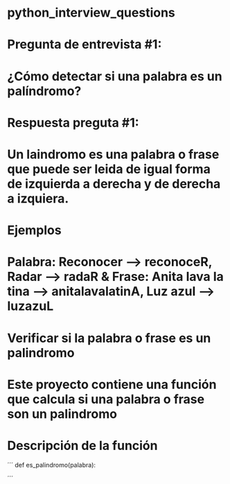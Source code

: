 # python_interview_questions
 
# Pregunta de entrevista #1: 
# ¿Cómo detectar si una palabra es un palíndromo?

# Respuesta preguta #1:
# Un laindromo es una palabra o frase que puede ser leida de igual forma de izquierda a derecha y de derecha a izquiera.
# Ejemplos

# Palabra: Reconocer --> reconoceR, Radar --> radaR & Frase: Anita lava la tina --> anitalavalatinA, Luz azul --> luzazuL

# Verificar si la palabra o frase es un palindromo

# Este proyecto contiene una función que calcula si una palabra o frase son un palindromo

# Descripción de la función
´´´
def es_palindromo(palabra):

´´´

